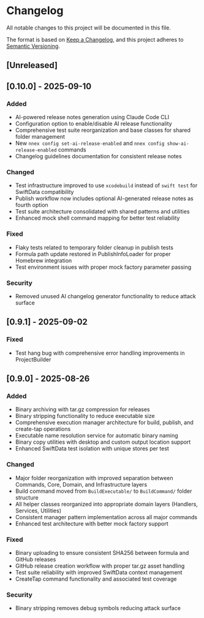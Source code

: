 # Changelog

All notable changes to this project will be documented in this file.

The format is based on [Keep a Changelog](https://keepachangelog.com/en/1.1.0/),
and this project adheres to [Semantic Versioning](https://semver.org/spec/v2.0.0.html).

## [Unreleased]

## [0.10.0] - 2025-09-10

### Added
- AI-powered release notes generation using Claude Code CLI
- Configuration option to enable/disable AI release functionality
- Comprehensive test suite reorganization and base classes for shared folder management
- New `nnex config set-ai-release-enabled` and `nnex config show-ai-release-enabled` commands
- Changelog guidelines documentation for consistent release notes

### Changed  
- Test infrastructure improved to use `xcodebuild` instead of `swift test` for SwiftData compatibility
- Publish workflow now includes optional AI-generated release notes as fourth option
- Test suite architecture consolidated with shared patterns and utilities
- Enhanced mock shell command mapping for better test reliability

### Fixed
- Flaky tests related to temporary folder cleanup in publish tests
- Formula path update restored in PublishInfoLoader for proper Homebrew integration
- Test environment issues with proper mock factory parameter passing

### Security
- Removed unused AI changelog generator functionality to reduce attack surface

## [0.9.1] - 2025-09-02

### Fixed
- Test hang bug with comprehensive error handling improvements in ProjectBuilder

## [0.9.0] - 2025-08-26

### Added
- Binary archiving with tar.gz compression for releases
- Binary stripping functionality to reduce executable size
- Comprehensive execution manager architecture for build, publish, and create-tap operations
- Executable name resolution service for automatic binary naming
- Binary copy utilities with desktop and custom output location support
- Enhanced SwiftData test isolation with unique stores per test

### Changed
- Major folder reorganization with improved separation between Commands, Core, Domain, and Infrastructure layers
- Build command moved from `BuildExecutable/` to `BuildCommand/` folder structure
- All helper classes reorganized into appropriate domain layers (Handlers, Services, Utilities)
- Consistent manager pattern implementation across all major commands
- Enhanced test architecture with better mock factory support

### Fixed
- Binary uploading to ensure consistent SHA256 between formula and GitHub releases
- GitHub release creation workflow with proper tar.gz asset handling
- Test suite reliability with improved SwiftData context management
- CreateTap command functionality and associated test coverage

### Security  
- Binary stripping removes debug symbols reducing attack surface